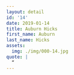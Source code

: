 ```yaml
---
layout: detail
id: '14'
date: 2019-01-14
title: Auburn Hicks
first_name: Auburn 
last_name: Hicks
assets:
  img: ./img/000-14.jpg
quote: |
  “
---
```

